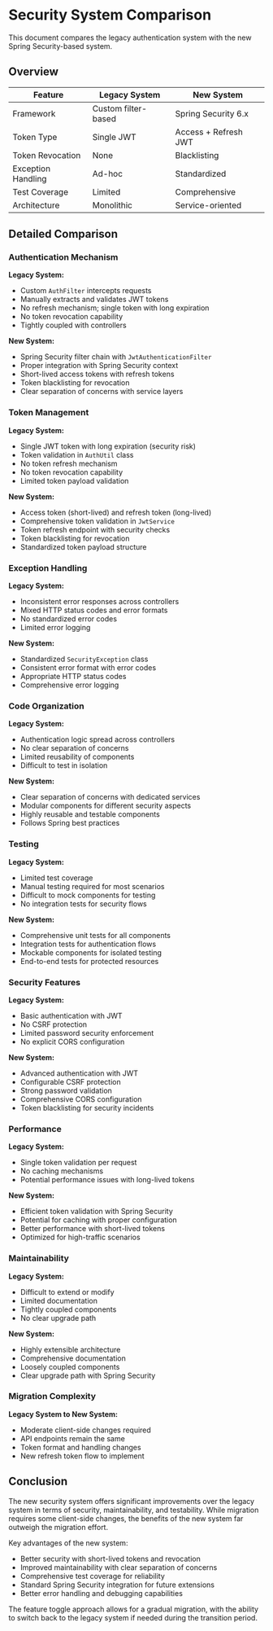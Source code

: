 # Security System Comparison

This document compares the legacy authentication system with the new Spring Security-based system.

## Overview

| Feature | Legacy System | New System |
|---------|--------------|------------|
| Framework | Custom filter-based | Spring Security 6.x |
| Token Type | Single JWT | Access + Refresh JWT |
| Token Revocation | None | Blacklisting |
| Exception Handling | Ad-hoc | Standardized |
| Test Coverage | Limited | Comprehensive |
| Architecture | Monolithic | Service-oriented |

## Detailed Comparison

### Authentication Mechanism

**Legacy System:**
- Custom `AuthFilter` intercepts requests
- Manually extracts and validates JWT tokens
- No refresh mechanism; single token with long expiration
- No token revocation capability
- Tightly coupled with controllers

**New System:**
- Spring Security filter chain with `JwtAuthenticationFilter`
- Proper integration with Spring Security context
- Short-lived access tokens with refresh tokens
- Token blacklisting for revocation
- Clear separation of concerns with service layers

### Token Management

**Legacy System:**
- Single JWT token with long expiration (security risk)
- Token validation in `AuthUtil` class
- No token refresh mechanism
- No token revocation capability
- Limited token payload validation

**New System:**
- Access token (short-lived) and refresh token (long-lived)
- Comprehensive token validation in `JwtService`
- Token refresh endpoint with security checks
- Token blacklisting for revocation
- Standardized token payload structure

### Exception Handling

**Legacy System:**
- Inconsistent error responses across controllers
- Mixed HTTP status codes and error formats
- No standardized error codes
- Limited error logging

**New System:**
- Standardized `SecurityException` class
- Consistent error format with error codes
- Appropriate HTTP status codes
- Comprehensive error logging

### Code Organization

**Legacy System:**
- Authentication logic spread across controllers
- No clear separation of concerns
- Limited reusability of components
- Difficult to test in isolation

**New System:**
- Clear separation of concerns with dedicated services
- Modular components for different security aspects
- Highly reusable and testable components
- Follows Spring best practices

### Testing

**Legacy System:**
- Limited test coverage
- Manual testing required for most scenarios
- Difficult to mock components for testing
- No integration tests for security flows

**New System:**
- Comprehensive unit tests for all components
- Integration tests for authentication flows
- Mockable components for isolated testing
- End-to-end tests for protected resources

### Security Features

**Legacy System:**
- Basic authentication with JWT
- No CSRF protection
- Limited password security enforcement
- No explicit CORS configuration

**New System:**
- Advanced authentication with JWT
- Configurable CSRF protection
- Strong password validation
- Comprehensive CORS configuration
- Token blacklisting for security incidents

### Performance

**Legacy System:**
- Single token validation per request
- No caching mechanisms
- Potential performance issues with long-lived tokens

**New System:**
- Efficient token validation with Spring Security
- Potential for caching with proper configuration
- Better performance with short-lived tokens
- Optimized for high-traffic scenarios

### Maintainability

**Legacy System:**
- Difficult to extend or modify
- Limited documentation
- Tightly coupled components
- No clear upgrade path

**New System:**
- Highly extensible architecture
- Comprehensive documentation
- Loosely coupled components
- Clear upgrade path with Spring Security

### Migration Complexity

**Legacy System to New System:**
- Moderate client-side changes required
- API endpoints remain the same
- Token format and handling changes
- New refresh token flow to implement

## Conclusion

The new security system offers significant improvements over the legacy system in terms of security, maintainability, and testability. While migration requires some client-side changes, the benefits of the new system far outweigh the migration effort.

Key advantages of the new system:
- Better security with short-lived tokens and revocation
- Improved maintainability with clear separation of concerns
- Comprehensive test coverage for reliability
- Standard Spring Security integration for future extensions
- Better error handling and debugging capabilities

The feature toggle approach allows for a gradual migration, with the ability to switch back to the legacy system if needed during the transition period.
